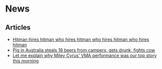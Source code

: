 # News

## Articles

- [Hitman hires hitman who hires hitman who hires hitman who hires hitman](https://metro.co.uk/2019/10/23/hitman-hires-hitman-hires-hitman-hires-hitman-hires-hitman-tells-police-10971438/)
- [Pig in Australia steals 18 beers from campers, gets drunk, fights cow](http://gadling.com/2013/09/10/australian-pig-steals-beer/)
- [Let me explain why Miley Cyrus’ VMA performance was our top story this morning](https://www.theonion.com/let-me-explain-why-miley-cyrus-vma-performance-was-our-1819584893)
